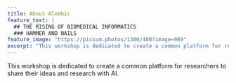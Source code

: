 ```yaml
---
title: About Alembic
feature_text: |
  ## THE RISING OF BIOMEDICAL INFORMATICS
  ### HAMMER AND NAILS
feature_image: "https://picsum.photos/1300/400?image=989"
excerpt: "This workshop is dedicated to create a common platform for researchers to share their ideas and research with AI."
---
```


This workshop is dedicated to create a common platform for researchers to share their ideas and research with AI.
